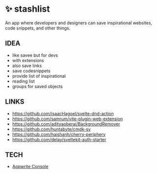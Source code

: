 # ✨ stashlist
An app where developers and designers can save inspirational websites, code snippets, and other things.

## IDEA
- like savee but for devs
- with extensions
- also save links
- save codesnippets
- provide list of inspirational
- reading list
- groups for saved objects

## LINKS
- https://github.com/isaacHagoel/svelte-dnd-action
- https://github.com/samrum/vite-plugin-web-extension
- https://github.com/adityaoberai/BackgroundRemover
- https://github.com/huntabyte/cmdk-sv
- https://github.com/haishanh/cherry-periphery
- https://github.com/delay/sveltekit-auth-starter

## TECH
- [Appwrite Console](https://cloud.appwrite.io/console/project-65b011e0ee19329fcae0/overview/platforms)
